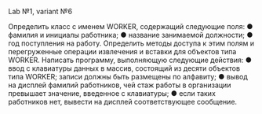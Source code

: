 ﻿Lab №1, variant №6

Определить класс с именем WORKER, содержащий следующие поля: 
  ● фамилия и инициалы работника; 
  ● название занимаемой должности; 
  ● год поступления на работу. 
Определить методы доступа к этим полям и перегруженные операции извлечения и вставки для объектов типа WORKER. 
Написать программу, выполняющую следующие действия: 
  ● ввод с клавиатуры данных в массив, состоящий из десяти объектов типа WORKER; записи должны быть размещены по алфавиту; 
  ● вывод на дисплей фамилий работников, чей стаж работы в организации превышает значение, введенное с клавиатуры; 
  ● если таких работников нет, вывести на дисплей соответствующее сообщение.
